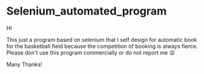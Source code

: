 # Selenium_automated_program
Hi 

This just a program based on selenium that I self design for automatic book for the basketball field because the competition of booking is always fierce.
Please don't use this program commercially or do not report me :stuck_out_tongue_winking_eye:

Many Thanks!
